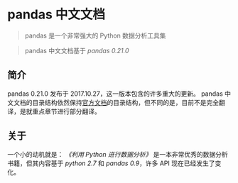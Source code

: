 # pandas 中文文档

> pandas 是一个非常强大的 Python 数据分析工具集

> pandas 中文文档基于 *pandas 0.21.0*

## 简介
pandas 0.21.0 发布于 2017.10.27，这一版本包含的许多重大的更新。
pandas 中文文档的目录结构依然保持[官方文档](https://pandas.pydata.org/pandas-docs/stable/)的目录结构，但不同的是，目前不是完全翻译，是就重点章节进行部分翻译。

## 关于
一个小的动机就是： *《利用 Python 进行数据分析》* 是一本非常优秀的数据分析书籍，但其内容基于 *python 2.7* 和 *pandas 0.9*，许多 API 现在已经发生了变化。
